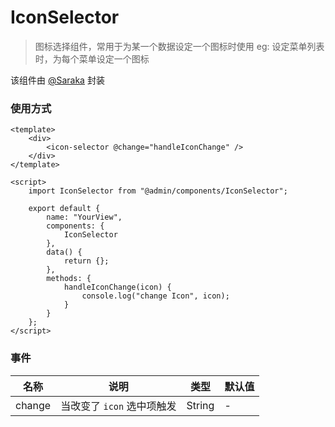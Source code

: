 # IconSelector

> 图标选择组件，常用于为某一个数据设定一个图标时使用
> eg: 设定菜单列表时，为每个菜单设定一个图标

该组件由 [@Saraka](https://github.com/saraka-tsukai) 封装

### 使用方式

```vue
<template>
    <div>
        <icon-selector @change="handleIconChange" />
    </div>
</template>

<script>
    import IconSelector from "@admin/components/IconSelector";

    export default {
        name: "YourView",
        components: {
            IconSelector
        },
        data() {
            return {};
        },
        methods: {
            handleIconChange(icon) {
                console.log("change Icon", icon);
            }
        }
    };
</script>
```

### 事件

| 名称   | 说明                       | 类型   | 默认值 |
| ------ | -------------------------- | ------ | ------ |
| change | 当改变了 `icon` 选中项触发 | String | -      |
